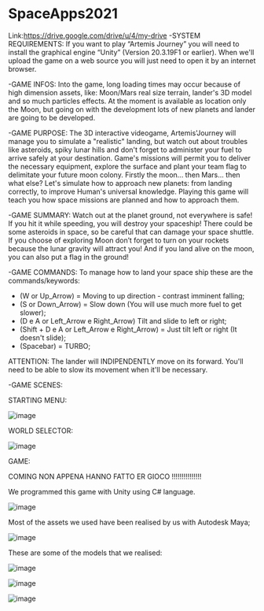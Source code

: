# SpaceApps2021
Link:https://drive.google.com/drive/u/4/my-drive
-SYSTEM REQUIREMENTS:
If you want to play “Artemis Journey” you will need to install the graphical engine “Unity” (Version 20.3.19F1 or earlier).
When we'll upload the game on a web source you will just need to open it by an internet browser.

-GAME INFOS:
Into the game, long loading times may occur because of high dimension assets, like: Moon/Mars real size terrain, lander's 3D model and so much particles effects.
At the moment is available as location only the Moon, but going on with the development lots of new planets and lander are going to be developed.

-GAME PURPOSE:
The 3D interactive videogame, Artemis'Journey will manage you to simulate a "realistic" landing, but watch out about troubles like asteroids, spiky lunar hills and don't forget to administer your fuel to arrive safely at your destination. Game's missions will permit you to deliver the necessary equipment, explore the surface and plant your team flag to delimitate your future moon colony. Firstly the moon... then Mars... then what else? Let's simulate how to approach new planets: from landing correctly, to improve Human's universal knowledge. 
Playing this game will teach you how space missions are planned and how to approach them.

-GAME SUMMARY:
Watch out at the planet ground, not everywhere is safe! If you hit it while speeding, you will destroy your spaceship! There could be some asteroids in space, so be careful that can damage your space shuttle. If you choose of exploring Moon don’t forget to turn on your rockets because the lunar gravity will attract you! And if you land alive on the moon, you can also put a flag in the ground!

-GAME COMMANDS:
To manage how to land your space ship these are the commands/keywords:

-	(W or Up_Arrow) = Moving to up direction - contrast imminent falling;
-	(S or Down_Arrow) = Slow down (You will use much more fuel to get slower);
-	(D e A or Left_Arrow e Right_Arrow) Tilt and slide to left or right;
-	(Shift + D e A or Left_Arrow e Right_Arrow) = Just tilt left or right (It doesn't slide);
-	(Spacebar) = TURBO;

ATTENTION: The lander will INDIPENDENTLY move on its forward. You'll need to be able to slow its movement when it'll be necessary.

-GAME SCENES:

STARTING MENU: 

![image](https://user-images.githubusercontent.com/72092989/135739644-9633a6bd-d0af-4926-ad44-ecb3a5bb459b.png)

 
WORLD SELECTOR:

![image](https://user-images.githubusercontent.com/72092989/135745790-ca260918-53c1-4d3d-874a-7a912994aece.png)


GAME:

COMING NON APPENA HANNO FATTO ER GIOCO !!!!!!!!!!!!!!!

We programmed this game with Unity using C# language.

![image](https://user-images.githubusercontent.com/72092989/135744595-0d2cc039-6137-48df-b5c6-7f2745e7150b.png)


Most of the assets we used have been realised by us with Autodesk Maya;

![image](https://user-images.githubusercontent.com/72092989/135744602-44c82eca-f720-48b2-8607-2239b47e0e92.png)

These are some of the models that we realised:

![image](https://user-images.githubusercontent.com/72092989/135744642-cb90f854-86a0-464f-b9f5-564dd50ded89.png)

![image](https://user-images.githubusercontent.com/72092989/135744647-7a331297-1a3e-4406-8bc0-b93d448e9626.png)

![image](https://user-images.githubusercontent.com/72092989/135745009-5843ccf0-169d-4ae8-8ff5-ebd68e2317b3.png)

